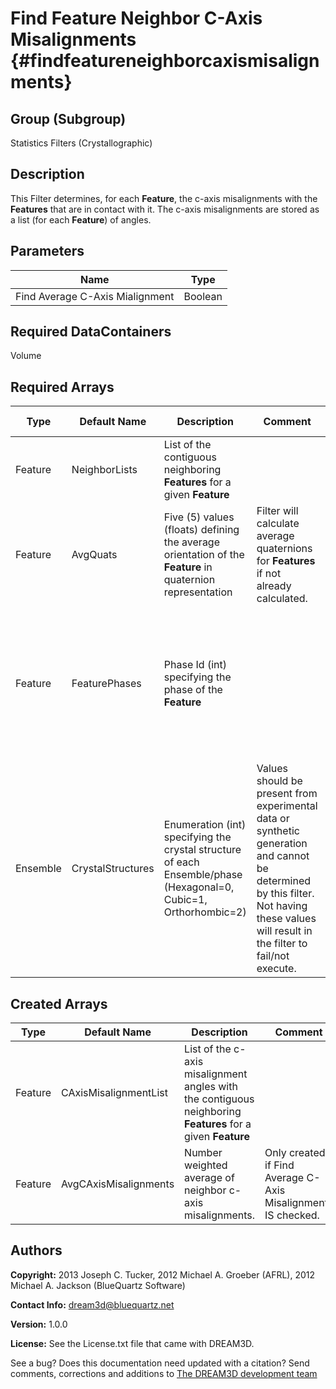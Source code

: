 Find Feature Neighbor C-Axis Misalignments {#findfeatureneighborcaxismisalignments}
==========

## Group (Subgroup) ##
Statistics Filters (Crystallographic)

## Description ##
This Filter determines, for each **Feature**, the c-axis misalignments with the **Features** that are in contact with it.  The c-axis misalignments are stored as a list (for each **Feature**) of angles.

## Parameters ##

| Name | Type |
|-------|------|
|Find Average C-Axis Mialignment | Boolean |

## Required DataContainers ##
Volume

## Required Arrays ##

| Type | Default Name | Description | Comment | Filters Known to Create Data |
|------|--------------|-------------|---------|-----|
| Feature | NeighborLists | List of the contiguous neighboring **Features** for a given **Feature** |  | Find Feature Neighbors (Statistics) |
| Feature | AvgQuats | Five (5) values (floats) defining the average orientation of the **Feature** in quaternion representation | Filter will calculate average quaternions for **Features** if not already calculated. | Find Feature Average Orientations (Statistics) |
| Feature | FeaturePhases | Phase Id (int) specifying the phase of the **Feature**| | Find Feature Phases (Generic), Read Feature Info File (IO), Pack Primary Phases (SyntheticBuilding), Insert Precipitate Phases (SyntheticBuilding), Establish Matrix Phase (SyntheticBuilding) |
| Ensemble | CrystalStructures | Enumeration (int) specifying the crystal structure of each Ensemble/phase (Hexagonal=0, Cubic=1, Orthorhombic=2) | Values should be present from experimental data or synthetic generation and cannot be determined by this filter. Not having these values will result in the filter to fail/not execute. | Read H5Ebsd File (IO), Read Ensemble Info File (IO), Initialize Synthetic Volume (SyntheticBuilding) |

## Created Arrays ##

| Type | Default Name | Description | Comment |
|------|--------------|-------------|---------|
| Feature | CAxisMisalignmentList | List of the c-axis misalignment angles with the contiguous neighboring **Features** for a given **Feature** |  |
| Feature | AvgCAxisMisalignments | Number weighted average of neighbor c-axis misalignments. | Only created if Find Average C-Axis Misalignments IS checked. |

## Authors ##

**Copyright:** 2013 Joseph C. Tucker, 2012 Michael A. Groeber (AFRL), 2012 Michael A. Jackson (BlueQuartz Software)

**Contact Info:** dream3d@bluequartz.net

**Version:** 1.0.0

**License:**  See the License.txt file that came with DREAM3D.




See a bug? Does this documentation need updated with a citation? Send comments, corrections and additions to [The DREAM3D development team](mailto:dream3d@bluequartz.net?subject=Documentation%20Correction)

